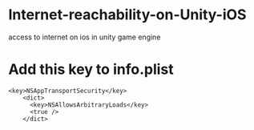 # Internet-reachability-on-Unity-iOS
access to internet on ios in unity game engine

# Add this key to info.plist

```
<key>NSAppTransportSecurity</key>
    <dict>
      <key>NSAllowsArbitraryLoads</key>
      <true />
    </dict>
    
```

